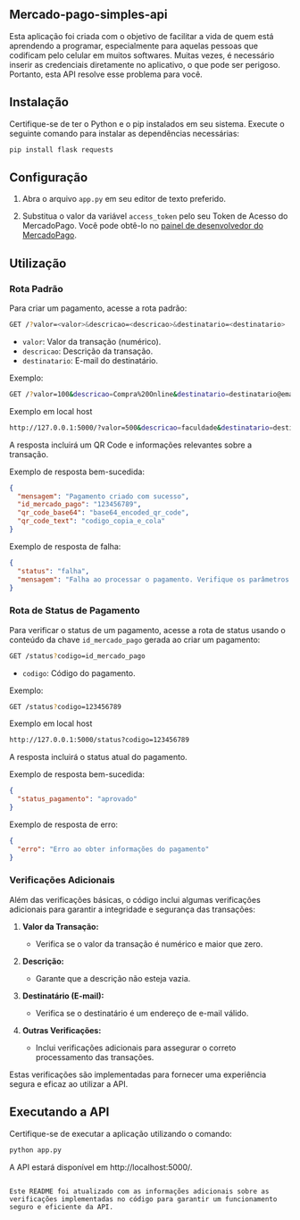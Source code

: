 ## Mercado-pago-simples-api

Esta aplicação foi criada com o objetivo de facilitar a vida de quem está aprendendo a programar, especialmente para aquelas pessoas que codificam pelo celular em muitos softwares. Muitas vezes, é necessário inserir as credenciais diretamente no aplicativo, o que pode ser perigoso. Portanto, esta API resolve esse problema para você.

## Instalação

Certifique-se de ter o Python e o pip instalados em seu sistema. Execute o seguinte comando para instalar as dependências necessárias:

```bash
pip install flask requests
```

## Configuração

1. Abra o arquivo `app.py` em seu editor de texto preferido.

2. Substitua o valor da variável `access_token` pelo seu Token de Acesso do MercadoPago. Você pode obtê-lo no [painel de desenvolvedor do MercadoPago](https://www.mercadopago.com/developers/pt-br/my-account/).

## Utilização

### Rota Padrão

Para criar um pagamento, acesse a rota padrão:

```bash
GET /?valor=<valor>&descricao=<descricao>&destinatario=<destinatario>
```

- `valor`: Valor da transação (numérico).
- `descricao`: Descrição da transação.
- `destinatario`: E-mail do destinatário.

Exemplo:

```bash
GET /?valor=100&descricao=Compra%20Online&destinatario=destinatario@email.com
```

Exemplo em local host

```bash
http://127.0.0.1:5000/?valor=500&descricao=faculdade&destinatario=destinatario@gmail.com
```

A resposta incluirá um QR Code e informações relevantes sobre a transação.

Exemplo de resposta bem-sucedida:

```json
{
  "mensagem": "Pagamento criado com sucesso",
  "id_mercado_pago": "123456789",
  "qr_code_base64": "base64_encoded_qr_code",
  "qr_code_text": "codigo_copia_e_cola"
}
```

Exemplo de resposta de falha:

```json
{
  "status": "falha",
  "mensagem": "Falha ao processar o pagamento. Verifique os parâmetros fornecidos."
}
```

### Rota de Status de Pagamento

Para verificar o status de um pagamento, acesse a rota de status usando o conteúdo da chave `id_mercado_pago` gerada ao criar um pagamento:

```bash
GET /status?codigo=id_mercado_pago
```

- `codigo`: Código do pagamento.

Exemplo:

```bash
GET /status?codigo=123456789
```
Exemplo em local host

```bash
http://127.0.0.1:5000/status?codigo=123456789
```

A resposta incluirá o status atual do pagamento.

Exemplo de resposta bem-sucedida:

```json
{
  "status_pagamento": "aprovado"
}
```

Exemplo de resposta de erro:

```json
{
  "erro": "Erro ao obter informações do pagamento"
}
```

### Verificações Adicionais

Além das verificações básicas, o código inclui algumas verificações adicionais para garantir a integridade e segurança das transações:

1. **Valor da Transação:**
   - Verifica se o valor da transação é numérico e maior que zero.

2. **Descrição:**
   - Garante que a descrição não esteja vazia.

3. **Destinatário (E-mail):**
   - Verifica se o destinatário é um endereço de e-mail válido.

4. **Outras Verificações:**
   - Inclui verificações adicionais para assegurar o correto processamento das transações.

Estas verificações são implementadas para fornecer uma experiência segura e eficaz ao utilizar a API.

## Executando a API

Certifique-se de executar a aplicação utilizando o comando:

```bash
python app.py
```

A API estará disponível em http://localhost:5000/.
``` 

Este README foi atualizado com as informações adicionais sobre as verificações implementadas no código para garantir um funcionamento seguro e eficiente da API.
